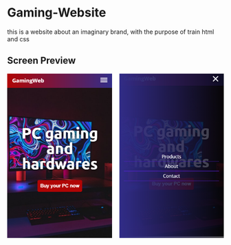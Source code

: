# Gaming-Website
 this is a website about an imaginary brand, with the purpose of train html and css
 <br>
## Screen Preview

![preview](images/preview.png)

